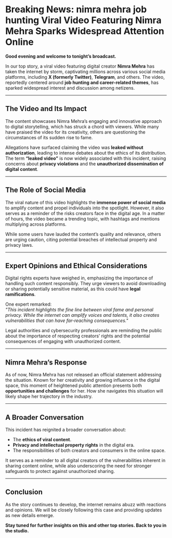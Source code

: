 # Breaking News: nimra mehra job hunting Viral Video Featuring Nimra Mehra Sparks Widespread Attention Online

**Good evening and welcome to tonight’s broadcast.**

In our top story, a viral video featuring digital creator **Nimra Mehra** has taken the internet by storm, captivating millions across various social media platforms, including **X (formerly Twitter)**, **Telegram**, and others. The video, reportedly centered around **job hunting and career-related themes**, has sparked widespread interest and discussion among netizens.

---

## The Video and Its Impact

The content showcases Nimra Mehra’s engaging and innovative approach to digital storytelling, which has struck a chord with viewers. While many have praised the video for its creativity, others are questioning the circumstances of its sudden rise to fame.

Allegations have surfaced claiming the video was **leaked without authorization**, leading to intense debates about the ethics of its distribution. The term **“leaked video”** is now widely associated with this incident, raising concerns about **privacy violations** and the **unauthorized dissemination of digital content**.

---

## The Role of Social Media

The viral nature of this video highlights the **immense power of social media** to amplify content and propel individuals into the spotlight. However, it also serves as a reminder of the risks creators face in the digital age. In a matter of hours, the video became a trending topic, with hashtags and mentions multiplying across platforms.

While some users have lauded the content’s quality and relevance, others are urging caution, citing potential breaches of intellectual property and privacy laws.

---

## Expert Opinions and Ethical Considerations

Digital rights experts have weighed in, emphasizing the importance of handling such content responsibly. They urge viewers to avoid downloading or sharing potentially sensitive material, as this could have **legal ramifications**.

One expert remarked:  
*"This incident highlights the fine line between viral fame and personal privacy. While the internet can amplify voices and talents, it also creates vulnerabilities that can have far-reaching consequences."*

Legal authorities and cybersecurity professionals are reminding the public about the importance of respecting creators’ rights and the potential consequences of engaging with unauthorized content.

---

## Nimra Mehra’s Response

As of now, Nimra Mehra has not released an official statement addressing the situation. Known for her creativity and growing influence in the digital space, this moment of heightened public attention presents both **opportunities and challenges** for her. How she navigates this situation will likely shape her trajectory in the industry.

---

## A Broader Conversation

This incident has reignited a broader conversation about:  

- The **ethics of viral content**.  
- **Privacy and intellectual property rights** in the digital era.  
- The responsibilities of both creators and consumers in the online space.

It serves as a reminder to all digital creators of the vulnerabilities inherent in sharing content online, while also underscoring the need for stronger safeguards to protect against unauthorized sharing.

---

## Conclusion

As the story continues to develop, the internet remains abuzz with reactions and opinions. We will be closely following this case and providing updates as new details emerge.

**Stay tuned for further insights on this and other top stories. Back to you in the studio.**
